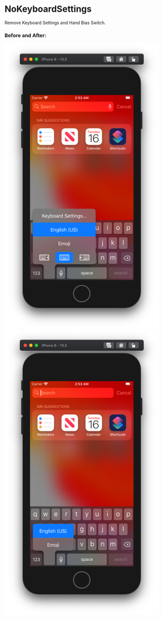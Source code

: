 # NoKeyboardSettings
Remove Keyboard Settings and Hand Bias Switch.

### Before and After:
![](pic/before.png) ![](pic/after.png)